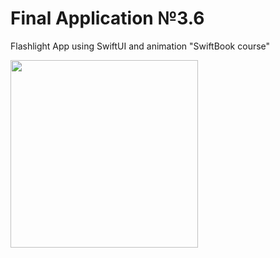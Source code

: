 # Final Application №3.6
Flashlight App using SwiftUI and animation "SwiftBook course"

<img src="https://user-images.githubusercontent.com/93527566/181819692-be7e6a5c-cc46-4a1b-9256-44f8435493a7.gif" style="width:300px;"/>
